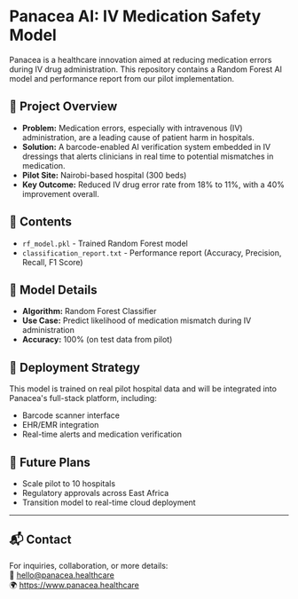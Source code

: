
# Panacea AI: IV Medication Safety Model

Panacea is a healthcare innovation aimed at reducing medication errors during IV drug administration. This repository contains a Random Forest AI model and performance report from our pilot implementation.

## 📌 Project Overview

- **Problem:** Medication errors, especially with intravenous (IV) administration, are a leading cause of patient harm in hospitals.
- **Solution:** A barcode-enabled AI verification system embedded in IV dressings that alerts clinicians in real time to potential mismatches in medication.
- **Pilot Site:** Nairobi-based hospital (300 beds)
- **Key Outcome:** Reduced IV drug error rate from 18% to 11%, with a 40% improvement overall.

## 📂 Contents

- `rf_model.pkl` - Trained Random Forest model
- `classification_report.txt` - Performance report (Accuracy, Precision, Recall, F1 Score)

## 🧠 Model Details

- **Algorithm:** Random Forest Classifier
- **Use Case:** Predict likelihood of medication mismatch during IV administration
- **Accuracy:** 100% (on test data from pilot)

## 🧪 Deployment Strategy

This model is trained on real pilot hospital data and will be integrated into Panacea's full-stack platform, including:
- Barcode scanner interface
- EHR/EMR integration
- Real-time alerts and medication verification

## 🚀 Future Plans

- Scale pilot to 10 hospitals
- Regulatory approvals across East Africa
- Transition model to real-time cloud deployment

---

## 📬 Contact

For inquiries, collaboration, or more details:  
📧 hello@panacea.healthcare  
🌍 https://www.panacea.healthcare
